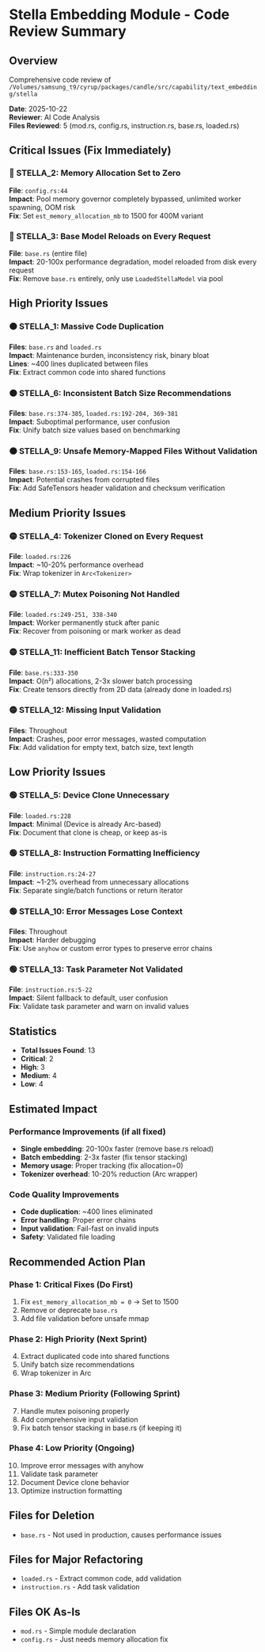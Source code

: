 # Stella Embedding Module - Code Review Summary

## Overview
Comprehensive code review of `/Volumes/samsung_t9/cyrup/packages/candle/src/capability/text_embedding/stella`

**Date**: 2025-10-22  
**Reviewer**: AI Code Analysis  
**Files Reviewed**: 5 (mod.rs, config.rs, instruction.rs, base.rs, loaded.rs)

## Critical Issues (Fix Immediately)

### 🔴 STELLA_2: Memory Allocation Set to Zero
**File**: `config.rs:44`  
**Impact**: Pool memory governor completely bypassed, unlimited worker spawning, OOM risk  
**Fix**: Set `est_memory_allocation_mb` to 1500 for 400M variant

### 🔴 STELLA_3: Base Model Reloads on Every Request
**File**: `base.rs` (entire file)  
**Impact**: 20-100x performance degradation, model reloaded from disk every request  
**Fix**: Remove `base.rs` entirely, only use `LoadedStellaModel` via pool

## High Priority Issues

### 🟠 STELLA_1: Massive Code Duplication
**Files**: `base.rs` and `loaded.rs`  
**Impact**: Maintenance burden, inconsistency risk, binary bloat  
**Lines**: ~400 lines duplicated between files  
**Fix**: Extract common code into shared functions

### 🟠 STELLA_6: Inconsistent Batch Size Recommendations
**Files**: `base.rs:374-385`, `loaded.rs:192-204, 369-381`  
**Impact**: Suboptimal performance, user confusion  
**Fix**: Unify batch size values based on benchmarking

### 🟠 STELLA_9: Unsafe Memory-Mapped Files Without Validation
**Files**: `base.rs:153-165`, `loaded.rs:154-166`  
**Impact**: Potential crashes from corrupted files  
**Fix**: Add SafeTensors header validation and checksum verification

## Medium Priority Issues

### 🟡 STELLA_4: Tokenizer Cloned on Every Request
**File**: `loaded.rs:226`  
**Impact**: ~10-20% performance overhead  
**Fix**: Wrap tokenizer in `Arc<Tokenizer>`

### 🟡 STELLA_7: Mutex Poisoning Not Handled
**File**: `loaded.rs:249-251, 338-340`  
**Impact**: Worker permanently stuck after panic  
**Fix**: Recover from poisoning or mark worker as dead

### 🟡 STELLA_11: Inefficient Batch Tensor Stacking
**File**: `base.rs:333-350`  
**Impact**: O(n²) allocations, 2-3x slower batch processing  
**Fix**: Create tensors directly from 2D data (already done in loaded.rs)

### 🟡 STELLA_12: Missing Input Validation
**Files**: Throughout  
**Impact**: Crashes, poor error messages, wasted computation  
**Fix**: Add validation for empty text, batch size, text length

## Low Priority Issues

### 🟢 STELLA_5: Device Clone Unnecessary
**File**: `loaded.rs:228`  
**Impact**: Minimal (Device is already Arc-based)  
**Fix**: Document that clone is cheap, or keep as-is

### 🟢 STELLA_8: Instruction Formatting Inefficiency
**File**: `instruction.rs:24-27`  
**Impact**: ~1-2% overhead from unnecessary allocations  
**Fix**: Separate single/batch functions or return iterator

### 🟢 STELLA_10: Error Messages Lose Context
**Files**: Throughout  
**Impact**: Harder debugging  
**Fix**: Use `anyhow` or custom error types to preserve error chains

### 🟢 STELLA_13: Task Parameter Not Validated
**File**: `instruction.rs:5-22`  
**Impact**: Silent fallback to default, user confusion  
**Fix**: Validate task parameter and warn on invalid values

## Statistics

- **Total Issues Found**: 13
- **Critical**: 2
- **High**: 3
- **Medium**: 4
- **Low**: 4

## Estimated Impact

### Performance Improvements (if all fixed)
- **Single embedding**: 20-100x faster (remove base.rs reload)
- **Batch embedding**: 2-3x faster (fix tensor stacking)
- **Memory usage**: Proper tracking (fix allocation=0)
- **Tokenizer overhead**: 10-20% reduction (Arc wrapper)

### Code Quality Improvements
- **Code duplication**: ~400 lines eliminated
- **Error handling**: Proper error chains
- **Input validation**: Fail-fast on invalid inputs
- **Safety**: Validated file loading

## Recommended Action Plan

### Phase 1: Critical Fixes (Do First)
1. Fix `est_memory_allocation_mb = 0` → Set to 1500
2. Remove or deprecate `base.rs` 
3. Add file validation before unsafe mmap

### Phase 2: High Priority (Next Sprint)
4. Extract duplicated code into shared functions
5. Unify batch size recommendations
6. Wrap tokenizer in Arc

### Phase 3: Medium Priority (Following Sprint)
7. Handle mutex poisoning properly
8. Add comprehensive input validation
9. Fix batch tensor stacking in base.rs (if keeping it)

### Phase 4: Low Priority (Ongoing)
10. Improve error messages with anyhow
11. Validate task parameter
12. Document Device clone behavior
13. Optimize instruction formatting

## Files for Deletion

- `base.rs` - Not used in production, causes performance issues

## Files for Major Refactoring

- `loaded.rs` - Extract common code, add validation
- `instruction.rs` - Add task validation

## Files OK As-Is

- `mod.rs` - Simple module declaration
- `config.rs` - Just needs memory allocation fix

